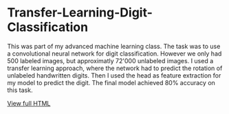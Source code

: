 # Transfer-Learning-Digit-Classification

This was part of my advanced machine learning class. The task was to use a convolutional neural network for digit classification. However we only had 500 labeled images, but approximatly 72'000 unlabeled images. I used a transfer learning approach, where the network had to predict the rotation of unlabeled handwritten digits. Then I used the head as feature extraction for my model to predict the digit. The final model achieved 80% accuracy on this task.

[View full HTML](https://htmlpreview.github.io/?https://raw.githubusercontent.com/TimoBl/Transfer-Learning-Digit-Classification/main/Transfer%20Learning%20on%20Digit%20Classification.html)
